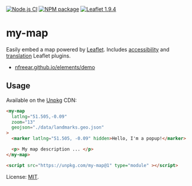 
[![Node.js CI][ci-img]][ci]
[![NPM package][npm-img]][npm]
[![Leaflet 1.9.4][leaflet-img]][leaflet]

# my-map #

Easily embed a map powered by [Leaflet][]. Includes [accessibility][myp] and [translation][myp] Leaflet plugins.

* [nfreear.github.io/elements/demo][demo]

## Usage

Available on the [Unpkg][] CDN:

```html
<my-map
  latlng="51.505,-0.09"
  zoom="13"
  geojson="./data/landmarks.geo.json"
>
  <marker latlng="51.505, -0.09" hidden>Hello, I'm a popup!</marker>

  <p> My map description ... </p>
</my-map>

<script src="https://unpkg.com/my-map@1" type="module" ></script>
```

License: [MIT][].

[ci]: https://github.com/nfreear/elements/actions/workflows/node.js.yml
[ci-img]: https://github.com/nfreear/elements/actions/workflows/node.js.yml/badge.svg
[leaflet-img]: https://img.shields.io/badge/leaflet-1.9.4-green.svg?style=flat
[demo]: https://nfreear.github.io/elements/demo/
[mit]: https://github.com/nfreear/elements/blob/main/LICENSE.txt
[npm]: https://www.npmjs.com/package/my-map
[npm-img]: https://img.shields.io/npm/v/my-map
[unpkg]: https://unpkg.com
  "A fast, global content delivery network for everything on npm"
[up-cdn]: https://unpkg.com/my-map@1.1.0/index.js
[skypack]: https://cdn.skypack.dev
  "A JavaScript Delivery Network for modern web apps"
[leaflet]: https://leafletjs.com/
[myp]: https://github.com/nfreear/leaflet.plugins
  "A collection of accessibility and localisation/ translation plugins for Leaflet"
